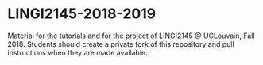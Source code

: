 # LINGI2145-2018-2019
Material for the tutorials and for the project of LINGI2145 @ UCLouvain, Fall 2018. Students should create a private fork of this repository and pull instructions when they are made available.
